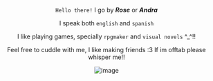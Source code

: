 <div align=center>

</h3> 
  


  
<div align="center">
  



 </h3>


`Hello there!` I go by ***Rose*** or ***Andra***

I speak both `english` and `spanish`

I like playing games, specially `rpgmaker` and `visual novels` ^_^!!

Feel free to cuddle with me, I like making friends :3 If im offtab please whisper me!!  


</div>


![image](https://github.com/user-attachments/assets/2834d4a3-9b1d-4b91-8c0a-ec840fadf002)
